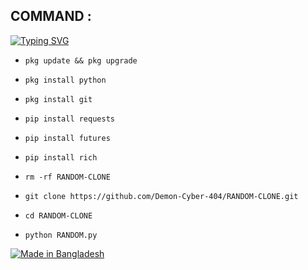 ## COMMAND :

[![Typing SVG](https://readme-typing-svg.demolab.com?font=Fira+Code&pause=1000&color=FF2C10&background=31FF9400&width=435&lines=BD+Random+Cloning+Free+Tools%F0%9F%A4%9F)](https://git.io/typing-svg)

* `pkg update && pkg upgrade`

* `pkg install python`

* `pkg install git`

* `pip install requests`

* `pip install futures`

* `pip install rich`

* `rm -rf RANDOM-CLONE`

* `git clone https://github.com/Demon-Cyber-404/RANDOM-CLONE.git`

* `cd RANDOM-CLONE`

* `python RANDOM.py`


<p align="left">
<a href="#"><img title="Made in Bangladesh" src="https://img.shields.io/badge/MADE%20IN-BANGLADESH-green?colorA=%23ff0000&colorB=%23017e40&style=for-the-badge"></a>
